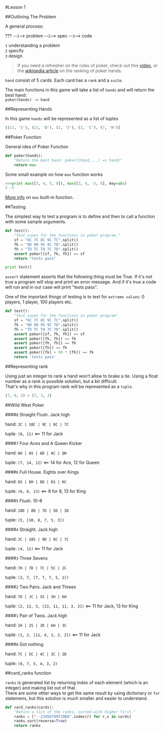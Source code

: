 #Lesson 1


##Outlining The Problem

A general process:

??? --`1`--> problem --`2`--> spec --`3`--> code
  
`1` understanding a problem  
`2` specify  
`3` design
 

>If you need a refresher on the rules of poker, check out this [video](http://www.udacity.com/view#Course/cs212/CourseRev/apr2012/Unit/71001/Nugget/56009), or the [wikipedia article](http://en.wikipedia.org/wiki/List_of_poker_hands) on the ranking of poker hands.


`hand` consist of 5 cards. Each card has a `rank` and a `suite`.  

The main functions in this game will take a list of `hands` and will return the best hand:  
`poker(hands) -> hand`


##Representing Hands

In this game `hands` will be represented as a list of tuples 
 
```python
[(11, 'S'), (11, 'D'), (2, 'S'), (2, 'C'), (7, 'H')]
```


##Poker Function

General idea of Poker Function

```python
def poker(hands):
    "Return the best hand: poker([hand,...] => hand)"
    return max
```

Some small example on how `max` function works

```python
>>>print max([3, 4, 5, 0]), max([3, 4, -5, 0], key=abs)
5 -5
```

[More info](https://docs.python.org/3/library/functions.html#max) on `max` built-in function.


##Testing

The simplest way to test a program is to define and then to call a function with some sample arguments.  

```python
def test():
	"Test cases for the functions in poker program."
	sf = "6C 7C 8C 9C TC".split()
	fk = "9D 9H 9S 9C 7D".split()
	fh = "TD TC TH 7C 7D".split()
	assert poker([sf, fk, fh]) == sf
	return "tests pass"

print test()
```

`assert` statement asserts that the following thing must be True. If it's not true a program will stop and print an error message. And if it's true a code will run and in our case will print "tests pass".

One of the important things of testing is to test for `extreme values`: 0 players, 1 player, 100 players etc.

```python
def test():
    "Test cases for the functions in poker program"
    sf = "6C 7C 8C 9C TC".split() 
    fk = "9D 9H 9S 9C 7D".split() 
    fh = "TD TC TH 7C 7D".split()
    assert poker([sf, fk, fh]) == sf
    assert poker([fk, fh]) == fk
    assert poker([fh, fh]) == fh
    assert poker([fh]) == fh
    assert poker([fk] + 99 * [fh]) == fk
    return 'tests pass'
```


##Representing rank

Using just an integer to rank a hand won't allow to brake a tie. Using a float number as a rank is possible solution, but a bit difficult.  
That's why in this program rank will be represented as a `tuple`. 

```python
(7, 9, 5) > (7, 3, 2)
```


##Wild West Poker

####`8` Straight Flush. Jack high

hand: `JC | 10C | 9C | 8C | 7C`

tuple: `(8, 11)` <== 11 for Jack


####`7` Four Aces and A Queen Kicker

hand: `AH | AS | AD | AC | QH`

tuple: `(7, 14, 12)` <== 14 for Ace, 12 for Queen

####`6` Full House. Eights over Kings

hand: `8S | 8H | 8D | KS | KC`

tuple: `(6, 8, 13)` <== 8 for 8, 13 for King

####`5` Flush. 10-8

hand: `10D | 8D | 7D | 5D | 3D`

tuple: `(5, [10, 8, 7, 5, 3])`

####`4` Straight. Jack high

hand: `JC | 10S | 9D | 8C | 7C`

tuple: `(4, 11)` <== 11 for Jack

####`3` Three Sevens

hand: `7H | 7D | 7C | 5C | 2C`

tuple: `(3, 7, [7, 7, 7, 5, 2])`

####`2` Two Pairs. Jack and Threes

hand: `7D | JC | 3S | 3H | KH`

tuple: `(2, 11, 3, [13, 11, 11, 3, 3])` <== 11 for Jack, 13 for King

####`1` Pair of Twos. Jack high

hand: `2H | 2S | JD | 6H | 3C`

tuple: `(1, 2, [11, 6, 3, 2, 2])` <== 11 for Jack

####`0` Got nothing

hand: `7C | 5C | 4C | 3C | 2D`

tuple: `(0, 7, 5, 4, 3, 2)`


##card_ranks function

`ranks` is generated list by returning index of each element (which is an integer) and making list out of that.  
There are some other ways to get the same result by using dictionary or `for` statemens, but this solution is much smaller and easier to understand.

```python
def card_ranks(cards):
    "Return a list of the ranks, sorted with higher first."
    ranks = ["--23456789TJQKA".index(r) for r,s in cards]
    ranks.sort(reverse=True)
    return ranks
```